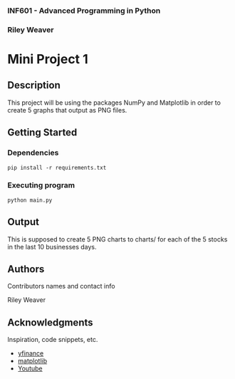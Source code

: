 ### INF601 - Advanced Programming in Python
### Riley Weaver
# Mini Project 1


## Description

This project will be using the packages NumPy and Matplotlib in order to create 5 graphs that output as PNG files.

## Getting Started

### Dependencies

```
pip install -r requirements.txt
```

### Executing program

```
python main.py
```

## Output

This is supposed to create 5 PNG charts to charts/ for each of the 5 stocks in the last 10 businesses days. 

## Authors

Contributors names and contact info

Riley Weaver


## Acknowledgments

Inspiration, code snippets, etc.
* [yfinance](https://pypi.org/project/yfinance/)
* [matplotlib](https://matplotlib.org/stable/tutorials/pyplot.html)
* [Youtube](https://www.youtube.com/watch?v=fFss4RzSkOU)
